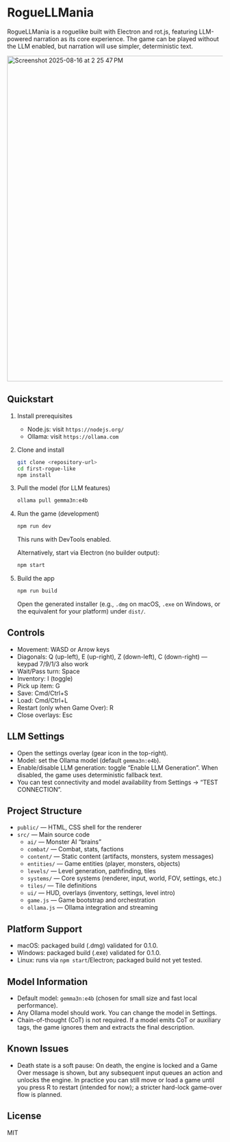 # RogueLLMania

RogueLLMania is a roguelike built with Electron and rot.js, featuring LLM-powered narration as its core experience. The game can be played without the LLM enabled, but narration will use simpler, deterministic text.

<img width="990" height="760" alt="Screenshot 2025-08-16 at 2 25 47 PM" src="https://github.com/user-attachments/assets/f7e20f2b-78b2-4716-bc24-b812c7f33ca3" />

## Quickstart

1. Install prerequisites
   - Node.js: visit `https://nodejs.org/`
   - Ollama: visit `https://ollama.com`
2. Clone and install
   ```bash
   git clone <repository-url>
   cd first-rogue-like
   npm install
   ```
3. Pull the model (for LLM features)
   ```bash
   ollama pull gemma3n:e4b
   ```
4. Run the game (development)
   ```bash
   npm run dev
   ```
   This runs with DevTools enabled.
   
   Alternatively, start via Electron (no builder output):
   ```bash
   npm start
   ```
5. Build the app
   ```bash
   npm run build
   ```
   Open the generated installer (e.g., `.dmg` on macOS, `.exe` on Windows, or the equivalent for your platform) under `dist/`.


## Controls

- Movement: WASD or Arrow keys
- Diagonals: Q (up-left), E (up-right), Z (down-left), C (down-right) — keypad 7/9/1/3 also work
- Wait/Pass turn: Space
- Inventory: I (toggle)
- Pick up item: G
- Save: Cmd/Ctrl+S
- Load: Cmd/Ctrl+L
- Restart (only when Game Over): R
- Close overlays: Esc

## LLM Settings

- Open the settings overlay (gear icon in the top-right).
- Model: set the Ollama model (default `gemma3n:e4b`).
- Enable/disable LLM generation: toggle “Enable LLM Generation”. When disabled, the game uses deterministic fallback text.
- You can test connectivity and model availability from Settings → “TEST CONNECTION”.

## Project Structure

- `public/` — HTML, CSS shell for the renderer
- `src/` — Main source code
  - `ai/` — Monster AI “brains”
  - `combat/` — Combat, stats, factions
  - `content/` — Static content (artifacts, monsters, system messages)
  - `entities/` — Game entities (player, monsters, objects)
  - `levels/` — Level generation, pathfinding, tiles
  - `systems/` — Core systems (renderer, input, world, FOV, settings, etc.)
  - `tiles/` — Tile definitions
  - `ui/` — HUD, overlays (inventory, settings, level intro)
  - `game.js` — Game bootstrap and orchestration
  - `ollama.js` — Ollama integration and streaming

## Platform Support

- macOS: packaged build (.dmg) validated for 0.1.0.
- Windows: packaged build (.exe) validated for 0.1.0.
- Linux: runs via `npm start`/Electron; packaged build not yet tested.

## Model Information

- Default model: `gemma3n:e4b` (chosen for small size and fast local performance).
- Any Ollama model should work. You can change the model in Settings.
- Chain-of-thought (CoT) is not required. If a model emits CoT or auxiliary tags, the game ignores them and extracts the final description.

## Known Issues

 - Death state is a soft pause: On death, the engine is locked and a Game Over message is shown, but any subsequent input queues an action and unlocks the engine. In practice you can still move or load a game until you press R to restart (intended for now); a stricter hard-lock game-over flow is planned.

## License

MIT

